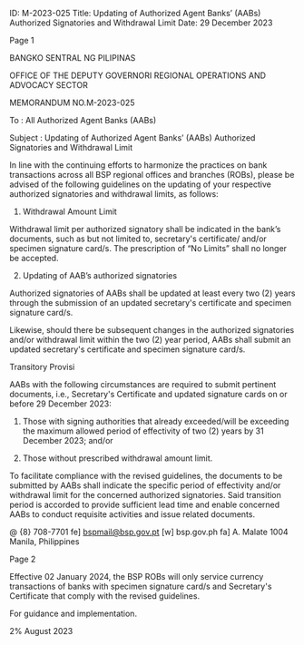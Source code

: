 ID: M-2023-025
Title: Updating of Authorized Agent Banks’ (AABs) Authorized Signatories and Withdrawal Limit
Date: 29 December 2023

Page 1

BANGKO SENTRAL NG PILIPINAS

OFFICE OF THE DEPUTY GOVERNORI REGIONAL OPERATIONS AND ADVOCACY SECTOR

MEMORANDUM NO.M-2023-025

To : All Authorized Agent Banks (AABs)

Subject : Updating of Authorized Agent Banks’ (AABs) Authorized Signatories and Withdrawal Limit

In line with the continuing efforts to harmonize the practices on bank transactions across all BSP regional offices and branches (ROBs), please be advised of the following guidelines on the updating of your respective authorized signatories and withdrawal limits, as follows:

1. Withdrawal Amount Limit

Withdrawal limit per authorized signatory shall be indicated in the bank’s documents, such as but not limited to, secretary's certificate/ and/or specimen signature card/s. The prescription of “No Limits” shall no longer be accepted.

2. Updating of AAB’s authorized signatories

Authorized signatories of AABs shall be updated at least every two (2) years through the submission of an updated secretary's certificate and specimen signature card/s.

Likewise, should there be subsequent changes in the authorized signatories and/or withdrawal limit within the two (2) year period, AABs shall submit an updated secretary's certificate and specimen signature card/s.

Transitory Provisi

AABs with the following circumstances are required to submit pertinent documents, i.e., Secretary's Certificate and updated signature cards on or before 29 December 2023:

1. Those with signing authorities that already exceeded/will be exceeding the maximum allowed period of effectivity of two (2) years by 31 December 2023; and/or

2. Those without prescribed withdrawal amount limit.

To facilitate compliance with the revised guidelines, the documents to be submitted by AABs shall indicate the specific period of effectivity and/or withdrawal limit for the concerned authorized signatories. Said transition period is accorded to provide sufficient lead time and enable concerned AABs to conduct requisite activities and issue related documents.

@ {8} 708-7701 fe] bspmail@bsp.gov.pt [w] bsp.gov.ph fa] A. Malate 1004 Manila, Philippines

Page 2

Effective 02 January 2024, the BSP ROBs will only service currency transactions of banks with specimen signature card/s and Secretary's Certificate that comply with the revised guidelines.

For guidance and implementation.

2% August 2023